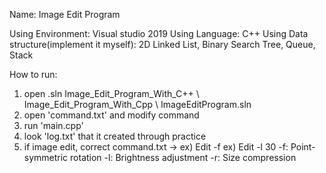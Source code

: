 Name: Image Edit Program

Using Environment: Visual studio 2019
Using Language: C++
Using Data structure(implement it myself): 2D Linked List, Binary Search Tree, Queue, Stack

How to run:
1. open .sln
Image_Edit_Program_With_C++ \ Image_Edit_Program_With_Cpp \ ImageEditProgram.sln
2. open 'command.txt' and modify command
3. run 'main.cpp'
4. look 'log.txt' that it created through practice
5. if image edit, correct command.txt ->  ex) Edit -f   ex) Edit -l 30
    -f: Point-symmetric rotation
    -l: Brightness adjustment
    -r: Size compression
